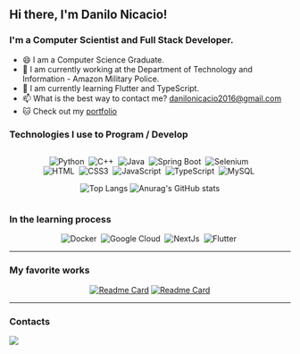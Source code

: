 ## Hi there, I'm Danilo Nicacio!

### I'm a Computer Scientist and Full Stack Developer.

- 😄 I am a Computer Science Graduate.
- 🔭 I am currently working at the Department of Technology and Information - Amazon Military Police.
- 🌱 I am currently learning Flutter and TypeScript.
- 📫 What is the best way to contact me? danilonicacio2016@gmail.com
- 🐱 Check out my [portfolio](https://danilonicacio.github.io/)


### Technologies I use to Program / Develop
<div style="display: flex; justify-content: center;">
<div style="width: 80%;">
<div style="text-align: center">

![Python](https://img.shields.io/badge/python-%233776AB.svg?style=for-the-badge&logo=python&logoColor=white)&nbsp;
![C++](https://img.shields.io/badge/c++-%2300599C.svg?style=for-the-badge&logo=c%2B%2B&logoColor=white)&nbsp;
![Java](https://img.shields.io/badge/java-%23ED8B00.svg?style=for-the-badge&logo=openjdk&logoColor=white)&nbsp;
![Spring Boot](https://img.shields.io/badge/spring%20boot-%2369AD3C?style=for-the-badge&logo=springboot&logoColor=white)&nbsp;
![Selenium](https://img.shields.io/badge/selenium-%2343B02A.svg?style=for-the-badge&logo=selenium&logoColor=white)&nbsp;
![HTML](https://img.shields.io/badge/HTML5-E34F26?style=for-the-badge&logo=html5&logoColor=white)&nbsp;
![CSS3](https://img.shields.io/badge/CSS3-1572B6?style=for-the-badge&logo=css3&logoColor=white)&nbsp;
![JavaScript](https://img.shields.io/badge/javascript-%23F7DF1E.svg?style=for-the-badge&logo=javascript&logoColor=black)&nbsp;
![TypeScript](https://img.shields.io/badge/typescript-%232F74C0?style=for-the-badge&logo=typescript&logoColor=white)&nbsp;
![MySQL](https://img.shields.io/badge/mysql-%2300f.svg?style=for-the-badge&logo=mysql&logoColor=white)&nbsp;

</div>
<div style="text-align: center">

![Top Langs](https://github-readme-stats.vercel.app/api/top-langs/?username=DaniloNicacio&custom_title=&layout=compact&bg_color=00000000&text_color=ffffff&hide_border=true&langs_count=10)
![Anurag's GitHub stats](https://github-readme-stats.vercel.app/api?username=DaniloNicacio&theme=transparent&show_icons=true&text_color=ffffff&hide_border=true&hide_title=true&line_height=20&text_bold=false&card_width=100)
</div>
</div>
</div>

### In the learning process

<div style='text-align: center'>

![Docker](https://img.shields.io/badge/docker-%230997E5?style=for-the-badge&logo=docker&logoColor=white)&nbsp;
![Google Cloud](https://img.shields.io/badge/google%20cloud-%23EA4335?style=for-the-badge&logo=googlecloud&logoColor=white)&nbsp;
![NextJs](https://img.shields.io/badge/next.js-000000?style=for-the-badge&logo=nextdotjs&logoColor=white)&nbsp;
![Flutter](https://img.shields.io/badge/flutter-%235AC2F0?style=for-the-badge&logo=flutter&logoColor=white)&nbsp;

</div>

<hr>

### My favorite works

<div style='text-align: center'>

[![Readme Card](https://github-readme-stats.vercel.app/api/pin/?username=DaniloNicacio&repo=discord-bot&bg_color=00000000&text_color=ffffff&hide_border=false&card_width=100)](https://github.com/DaniloNicacio/discord-bot)
[![Readme Card](https://github-readme-stats.vercel.app/api/pin/?username=DaniloNicacio&repo=Sand-Simulation&bg_color=00000000&text_color=ffffff&hide_border=false&card_width=100)](https://github.com/DaniloNicacio/Sand-Simulation)

</div>

<hr>

### Contacts

<a href="mailto:danilonicacio2016@gmail.com" target="_blank"><img src='https://img.shields.io/badge/Gmail-D14836?style=for-the-badge&logo=gmail&logoColor=white'/></a>
